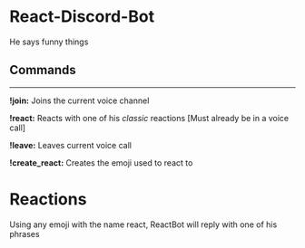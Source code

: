 # React-Discord-Bot
He says funny things

## Commands

-----
**!join:** Joins the current voice channel 

**!react:** Reacts with one of his *classic* reactions [Must already be in a voice call]

**!leave:** Leaves current voice call

**!create_react:** Creates the emoji used to react to 

# Reactions
Using any emoji with the name react, ReactBot will reply with one of his phrases  